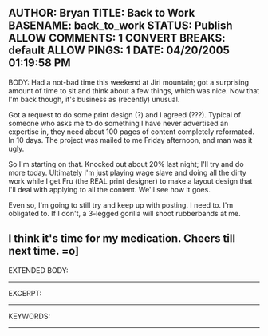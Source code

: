 AUTHOR: Bryan
TITLE: Back to Work
BASENAME: back_to_work
STATUS: Publish
ALLOW COMMENTS: 1
CONVERT BREAKS: __default__
ALLOW PINGS: 1
DATE: 04/20/2005 01:19:58 PM
-----
BODY:
Had a not-bad time this weekend at Jiri mountain; got a surprising amount of time to sit and think about a few things, which was nice. Now that I'm back though, it's business as (recently) unusual.

Got a request to do some print design (?) and I agreed (???). Typical of someone who asks me to do something I have never advertised an expertise in, they need about 100 pages of content completely reformated. In 10 days. The project was mailed to me Friday afternoon, and man was it ugly. 

So I'm starting on that. Knocked out about 20% last night; I'll try and do more today. Ultimately I'm just playing wage slave and doing all the dirty work while I get Fru (the REAL print designer) to make a layout design that I'll deal with applying to all the content. We'll see how it goes.

Even so, I'm going to still try and keep up with posting. I need to. I'm obligated to. If I don't, a 3-legged gorilla will shoot rubberbands at me. 

I think it's time for my medication. Cheers till next time. =o]
-----
EXTENDED BODY:

-----
EXCERPT:

-----
KEYWORDS:

-----


